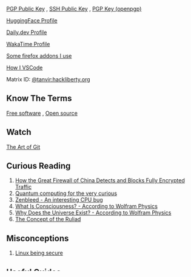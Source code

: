[PGP Public Key](https://raw.githubusercontent.com/TanvirOnGH/TanvirOnGH/showcase/PGP_PUBLIC_KEY.txt)
,
[SSH Public Key](https://raw.githubusercontent.com/TanvirOnGH/TanvirOnGH/showcase/SSH_PUBLIC_KEY.txt)
,
[PGP Key (openpgp)](https://keys.openpgp.org/search?q=tanvir.ahmed.tonoy%40skiff.com)

[HuggingFace Profile](https://huggingface.co/TanvirOnHF)

[Daily.dev Profile](https://app.daily.dev/TanvirOnDD)

[WakaTime Profile](https://wakatime.com/@TanvirOnWT)

[Some firefox addons I use](https://addons.mozilla.org/en-US/firefox/collections/17970682/TAT-Collection/)

[How I VSCode](https://howivscode.com/TanvirOnGH)

Matrix ID: [@tanvir:hackliberty.org](https://chat.hackliberty.org/#/user/@tanvir:hackliberty.org)

## Know The Terms

[Free software](https://www.gnu.org/philosophy/free-sw.en.html)
,
[Open source](https://opensource.com/resources/what-open-source)

## Watch

[The Art of Git](https://youtu.be/x0PG3zt9DSY)

## Curious Reading

1. [How the Great Firewall of China Detects and Blocks Fully Encrypted Traffic](https://gfw.report/publications/usenixsecurity23/en/)
2. [Quantum computing for the very curious](https://quantum.country/qcvc)
3. [Zenbleed - An interesting CPU bug](https://lock.cmpxchg8b.com/zenbleed.html)
4. [What Is Consciousness? - According to Wolfram Physics](https://writings.stephenwolfram.com/2021/03/what-is-consciousness-some-new-perspectives-from-our-physics-project/)
5. [Why Does the Universe Exist? - According to Wolfram Physics](https://writings.stephenwolfram.com/2021/04/why-does-the-universe-exist-some-perspectives-from-our-physics-project/)
6. [The Concept of the Ruliad](https://writings.stephenwolfram.com/2021/11/the-concept-of-the-ruliad/)

## Misconceptions

1. [Linux being secure](https://madaidans-insecurities.github.io/linux.html)

## Useful Guides

1. [Introduction to SELinux by Github](https://github.blog/2023-07-05-introduction-to-selinux)
2. [SELinux guides and resources by Gentoo Linux](https://wiki.gentoo.org/wiki/SELinux)
3. [Gentoo Linux installation guide by duxsco](https://gentoo.duxsco.de)
4. [Exherbo Linux installation guide by CleverCloud Staff, s0dyy](https://gist.github.com/s0dyy/905be36b2c39fb8c14906e15c05c68a3)
5. [NixOS install guide by Hadi](https://gist.github.com/hadilq/a491ca53076f38201a8aa48a0c6afef5)
6. [Dortania's OpenCore Install Guide](https://dortania.github.io/OpenCore-Install-Guide/)
7. [Choose an open source license](https://choosealicense.com)
8. [How to Choose a License for Your Own Work by GNU](https://www.gnu.org/licenses/license-recommendations.html)
9. [Learn about open source](https://teachingopensource.org/Learning_Resources)
10. [The documentation system](https://documentation.divio.com)
11. [Semantic Versioning 2.0.0](https://semver.org)
12. [Supply-chain Levels for Software Artifacts](https://slsa.dev)
13. [Threat Modeling guide by privsec.dev](https://privsec.dev/posts/knowledge/threat-modeling/)
14. [Linux hardening guide by madaidan](https://madaidans-insecurities.github.io/guides/linux-hardening.html)
15. [Linux hardening guide by privsec.dev](https://privsec.dev/posts/linux/desktop-linux-hardening)
16. [Maintaining Balance for Open Source Maintainers](https://opensource.guide/maintaining-balance-for-open-source-maintainers)

## Privacy Awareness

1. [THEY TRACK YOU!](https://theytrackyou.com) - Global A website to raise awareness of online privacy.
2. [VPN - a Very Precarious Narrative](https://overengineer.dev/blog/2019/04/08/very-precarious-narrative.html) - Criticisms for VPN use by Dennis Schubert.
3. [privacyguides.org](https://www.privacyguides.org) - The guide to restoring your online privacy.
4. [privacytools.io](https://www.privacytools.io) - Provides services, tools and privacy guides to counter global mass surveillance.
5. [anonymousplanet.org](https://anonymousplanet.org) - The comprehensive guide for online anonymity and OpSec.
6. [anonymousland.org](https://anonymousland.org) - Community dedicated to providing anonymity enhancing guides and services.
7. [0xacab.org/optout/into-the-crypt](https://0xacab.org/optout/into-the-crypt) - The Art of Anti-Forensics.
8. [Hack-Liberty-Resources](https://git.hackliberty.org/hackliberty.org/Hack-Liberty-Resources) - A list of privacy, security, and cryptocurrency resources curated by the hackliberty.org community.
9. [privacy.sexy](https://privacy.sexy) - Enforce privacy & security on Windows and macOS.
10. [Email (In)security](https://qua3k.github.io/security/email) - There is no such thing as secure email
11. [How CSS Alone Can Help Track You](https://blog.pastly.net/posts/2016-09-04-how-css-alone-can-help-track-you)
12. [Privacy & Security Resources by hackliberty](https://docs.hackliberty.org/books/privacy-security/page/privacy-security-resources)

## Software Awareness

1. [flatkill](https://flatkill.org) - Shows how flatpak a security nightmare.
2. [Boycott Wayland. It breaks everything!](https://gist.github.com/probonopd/9feb7c20257af5dd915e3a9f2d1f2277) - Shows how bad switching to Wayland can be.
3. [Please don’t theme our apps](https://stopthemingmy.app) - An open letter from independent app developers to the wider GNOME community.
4. [Don't use VPN services](https://gist.github.com/joepie91/5a9909939e6ce7d09e29) - Shows how VPN services are a privacy nightmare.

## Contribute

1. [BOINC](https://boinc.berkeley.edu) - Lets you help cutting-edge science research using your computer (android smartphone, pc, mac).
2. [Y-cruncher](http://www.numberworld.org/y-cruncher) - Compute Pi to trillions of digits and set world records for the most digits of Pi ever computed.
